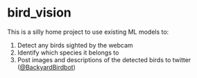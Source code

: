 # bird_vision

This is a silly home project to use existing ML models to:
  1. Detect any birds sighted by the webcam
  2. Identify which species it belongs to
  3. Post images and descriptions of the detected birds to twitter ([@BackyardBirdbot](https://twitter.com/BackyardBirdbot))

